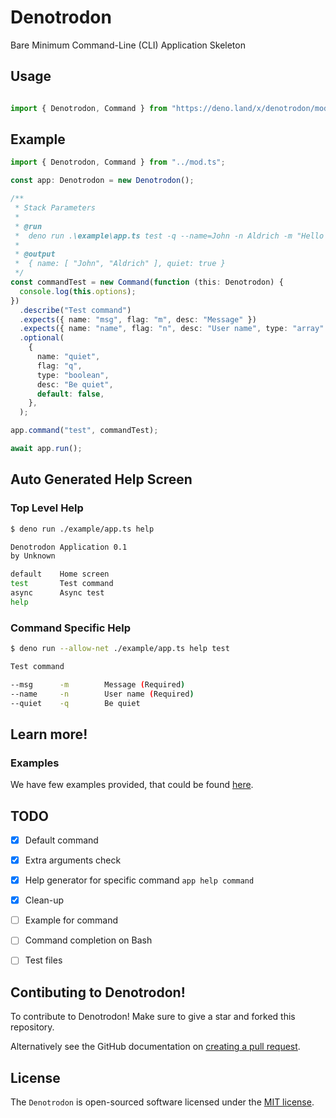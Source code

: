 # Denotrodon

Bare Minimum Command-Line (CLI) Application Skeleton

## Usage

```ts

import { Denotrodon, Command } from "https://deno.land/x/denotrodon/mod.ts";

```

## Example

```ts
import { Denotrodon, Command } from "../mod.ts";

const app: Denotrodon = new Denotrodon();

/**
 * Stack Parameters
 *
 * @run
 *  deno run .\example\app.ts test -q --name=John -n Aldrich -m "Hello Deno!"
 *
 * @output
 *  { name: [ "John", "Aldrich" ], quiet: true }
 */
const commandTest = new Command(function (this: Denotrodon) {
  console.log(this.options);
})
  .describe("Test command")
  .expects({ name: "msg", flag: "m", desc: "Message" })
  .expects({ name: "name", flag: "n", desc: "User name", type: "array" })
  .optional(
    {
      name: "quiet",
      flag: "q",
      type: "boolean",
      desc: "Be quiet",
      default: false,
    },
  );

app.command("test", commandTest);

await app.run();

```

## Auto Generated Help Screen

### Top Level Help
```sh
$ deno run ./example/app.ts help

Denotrodon Application 0.1
by Unknown

default    Home screen
test       Test command
async      Async test
help
```

### Command Specific Help
```sh
$ deno run --allow-net ./example/app.ts help test

Test command

--msg      -m        Message (Required)
--name     -n        User name (Required)
--quiet    -q        Be quiet
```

## Learn more!

### Examples

We have few examples provided, that could be found [here](https://github.com/jabernardo/denotrodon/tree/master/example).

## TODO

- [x] Default command
- [x] Extra arguments check
- [x] Help generator for specific command `app help command`
- [x] Clean-up
- [ ] Example for command
- [ ] Command completion on Bash
- [ ] Test files


## Contibuting to Denotrodon!
To contribute to Denotrodon! Make sure to give a star and forked this repository.

Alternatively see the GitHub documentation on [creating a pull request](https://help.github.com/en/github/collaborating-with-issues-and-pull-requests/creating-a-pull-request).

## License
The `Denotrodon` is open-sourced software licensed under the [MIT license](http://opensource.org/licenses/MIT).
